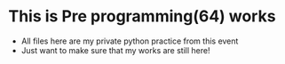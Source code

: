 # This is Pre programming(64) works
- All files here are my private python practice from this event
- Just want to make sure that my works are still here!